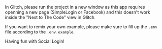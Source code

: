 In Glitch, please run the project in a new window as this app requires openning a new page (SimpleLogin or Facebook)
and this doesn't work inside the "Next to The Code" view in Glitch.

If you want to remix your own example, please make sure to fill up the `.env` file according to the `.env.example`.

Having fun with Social Login!
